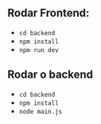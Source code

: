 ## Rodar Frontend:
- `cd backend`
- `npm install`
- `npm run dev`

## Rodar o backend
- `cd backend`
- `npm install`
- `node main.js`
